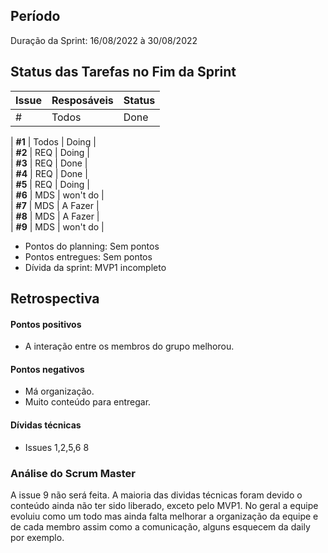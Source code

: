 ## Período
Duração da Sprint: 16/08/2022  à 30/08/2022


 ## Status das Tarefas no Fim da Sprint
| **Issue** | **Resposáveis** | **Status** |
|--|--|--|
|  #  | Todos  | Done |


| **#1** | Todos  | Doing  |  
| **#2** | REQ   | Doing |   
| **#3** | REQ  | Done  |   
| **#4** | REQ  | Done  |   
| **#5** | REQ   | Doing  |   
| **#6** | MDS  | won't do |   
| **#7** | MDS  | A Fazer  |   
| **#8** | MDS  | A Fazer  |   
| **#9** | MDS  | won't do |   



- Pontos do planning: Sem pontos
- Pontos entregues: Sem pontos
- Dívida da sprint: MVP1 incompleto

## Retrospectiva
#### Pontos positivos
- A interação entre os membros do grupo melhorou.

#### Pontos negativos
- Má organização.
- Muito conteúdo para entregar.

#### Dívidas técnicas
- Issues 1,2,5,6 8

### Análise do Scrum Master
 A issue 9 não será feita. 
 A maioria das dividas técnicas foram devido o conteúdo ainda não ter sido liberado, exceto pelo MVP1.
 No geral a equipe evoluiu como um todo mas ainda falta melhorar a organização da equipe e de cada membro assim como a comunicação, alguns esquecem da daily por exemplo.